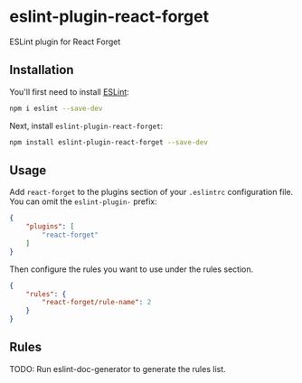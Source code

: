 # eslint-plugin-react-forget

ESLint plugin for React Forget

## Installation

You'll first need to install [ESLint](https://eslint.org/):

```sh
npm i eslint --save-dev
```

Next, install `eslint-plugin-react-forget`:

```sh
npm install eslint-plugin-react-forget --save-dev
```

## Usage

Add `react-forget` to the plugins section of your `.eslintrc` configuration file. You can omit the `eslint-plugin-` prefix:

```json
{
    "plugins": [
        "react-forget"
    ]
}
```


Then configure the rules you want to use under the rules section.

```json
{
    "rules": {
        "react-forget/rule-name": 2
    }
}
```

## Rules

<!-- begin auto-generated rules list -->
TODO: Run eslint-doc-generator to generate the rules list.
<!-- end auto-generated rules list -->


